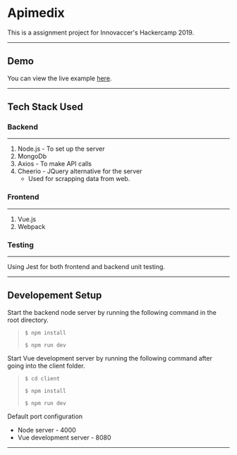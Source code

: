 # Apimedix

This is a assignment project for Innovaccer's Hackercamp 2019.

---

## Demo

You can view the live example [here](https://www.google.com).

---

## Tech Stack Used

### Backend

---

1. Node.js - To set up the server
2. MongoDb
3. Axios - To make API calls
4. Cheerio - JQuery alternative for the server
   - Used for scrapping data from web.

### Frontend

---

1. Vue.js
2. Webpack

### Testing

---

Using Jest for both frontend and backend unit testing.

---

## Developement Setup

Start the backend node server by running the following command in the root directory.

> `$ npm install`
>
> `$ npm run dev`

Start Vue development server by running the following command after going into the client folder.

> `$ cd client`
>
> `$ npm install`
>
> `$ npm run dev`

Default port configuration

- Node server - 4000
- Vue development server - 8080

---
